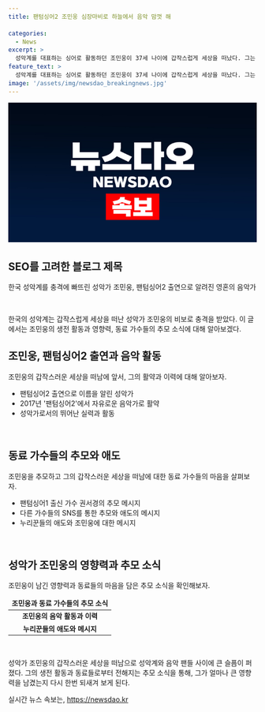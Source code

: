 ```yaml
---
title: 팬텀싱어2 조민웅 심장마비로 하늘에서 음악 맘껏 해

categories:
  - News
excerpt: >
  성악계를 대표하는 싱어로 활동하던 조민웅이 37세 나이에 갑작스럽게 세상을 떠났다. 그는 팬텀싱어2에 출연하며 이름을 알리기도 했으며, 동료 가수들과 팬들로부터도 큰 애도를 받고 있다. 그의 갑작스러운 별세에 대한 충격과 슬픔이 SNS를 통해 공유되고 있으며, 많은 이들이 그를 추모하고 있다. #조민웅 #팬텀싱어2 #추모
feature_text: >
  성악계를 대표하는 싱어로 활동하던 조민웅이 37세 나이에 갑작스럽게 세상을 떠났다. 그는 팬텀싱어2에 출연하며 이름을 알리기도 했으며, 동료 가수들과 팬들로부터도 큰 애도를 받고 있다. 그의 갑작스러운 별세에 대한 충격과 슬픔이 SNS를 통해 공유되고 있으며, 많은 이들이 그를 추모하고 있다. #조민웅 #팬텀싱어2 #추모
image: '/assets/img/newsdao_breakingnews.jpg'
---
```


<p><img src="/assets/img/newsdao_breakingnews.jpg" alt="ontimetimes 속보" /></p>

<h2 data-ke-size="size26">SEO를 고려한 블로그 제목</h2>

<p data-ke-size="size16">한국 성악계를 충격에 빠뜨린 성악가 조민웅, 팬텀싱어2 출연으로 알려진 영혼의 음악가</p>

<p data-ke-size="size16">&nbsp;</p>

<p data-ke-size="size16">한국의 성악계는 갑작스럽게 세상을 떠난 성악가 조민웅의 비보로 충격을 받았다. 이 글에서는 조민웅의 생전 활동과 영향력, 동료 가수들의 추모 소식에 대해 알아보겠다.</p>

<h2 data-ke-size="size26">조민웅, 팬텀싱어2 출연과 음악 활동</h2>

<p data-ke-size="size16">조민웅의 갑작스러운 세상을 떠남에 앞서, 그의 활약과 이력에 대해 알아보자.</p>

<ul>
<li>팬텀싱어2 출연으로 이름을 알린 성악가</li>
<li>2017년 '팬텀싱어2'에서 자유로운 음악가로 활약</li>
<li>성악가로서의 뛰어난 실력과 활동</li>
</ul>

<p data-ke-size="size16">&nbsp;</p>

<h2 data-ke-size="size26">동료 가수들의 추모와 애도</h2>

<p data-ke-size="size16">조민웅을 추모하고 그의 갑작스러운 세상을 떠남에 대한 동료 가수들의 마음을 살펴보자.</p>

<ul>
<li>팬텀싱어1 출신 가수 권서경의 추모 메시지</li>
<li>다른 가수들의 SNS를 통한 추모와 애도의 메시지</li>
<li>누리꾼들의 애도와 조민웅에 대한 메시지</li>
</ul>

<p data-ke-size="size16">&nbsp;</p>

<h2 data-ke-size="size26">성악가 조민웅의 영향력과 추모 소식</h2>

<p data-ke-size="size16">조민웅이 남긴 영향력과 동료들의 마음을 담은 추모 소식을 확인해보자.</p>

<table>
<thead>
<tr>
<td style="text-align: center; height: 17px;"><b>조민웅과 동료 가수들의 추모 소식</b></td>
</tr>
</thead>
<tbody>
<tr>
<td style="text-align: center; height: 17px;"><b>조민웅의 음악 활동과 이력</b></td>
</tr>
<tr>
<td style="text-align: center; height: 17px;"><b>누리꾼들의 애도와 메시지</b></td>
</tr>
</tbody>
</table>

<p data-ke-size="size16">&nbsp;</p>

<p data-ke-size="size16">성악가 조민웅의 갑작스러운 세상을 떠남으로 성악계와 음악 팬들 사이에 큰 슬픔이 퍼졌다. 그의 생전 활동과 동료들로부터 전해지는 추모 소식을 통해, 그가 얼마나 큰 영향력을 남겼는지 다시 한번 되새겨 보게 된다.</p>
실시간 뉴스 속보는, <a href="https://newsdao.kr" rel="dofollow">https://newsdao.kr</a>


